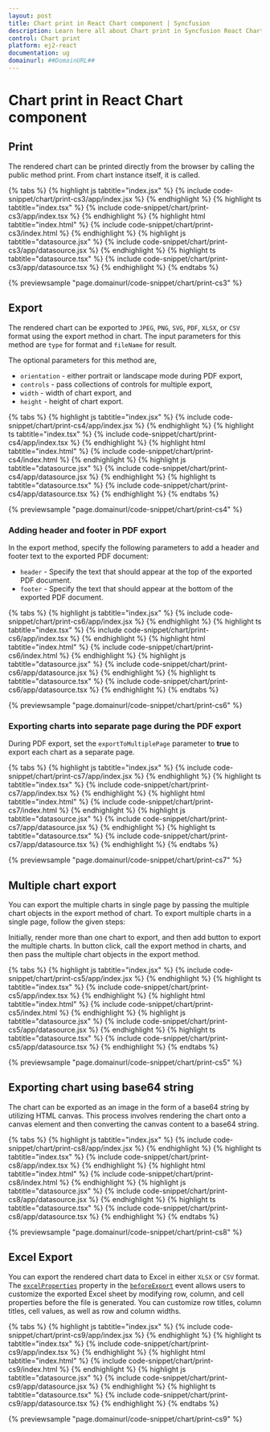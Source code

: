 ```yaml
---
layout: post
title: Chart print in React Chart component | Syncfusion
description: Learn here all about Chart print in Syncfusion React Chart component of Syncfusion Essential JS 2 and more.
control: Chart print 
platform: ej2-react
documentation: ug
domainurl: ##DomainURL##
---
```


# Chart print in React Chart component

## Print

The rendered chart can be printed directly from the browser by calling the public method print. From chart instance itself, it is called.

{% tabs %}
{% highlight js tabtitle="index.jsx" %}
{% include code-snippet/chart/print-cs3/app/index.jsx %}
{% endhighlight %}
{% highlight ts tabtitle="index.tsx" %}
{% include code-snippet/chart/print-cs3/app/index.tsx %}
{% endhighlight %}
{% highlight html tabtitle="index.html" %}
{% include code-snippet/chart/print-cs3/index.html %}
{% endhighlight %}
{% highlight js tabtitle="datasource.jsx" %}
{% include code-snippet/chart/print-cs3/app/datasource.jsx %}
{% endhighlight %}
{% highlight ts tabtitle="datasource.tsx" %}
{% include code-snippet/chart/print-cs3/app/datasource.tsx %}
{% endhighlight %}
{% endtabs %}
        
{% previewsample "page.domainurl/code-snippet/chart/print-cs3" %}

## Export

The rendered chart can be exported to `JPEG`, `PNG`, `SVG`, `PDF`, `XLSX`, or `CSV` format using the export method in chart. The input parameters for this method are `type` for format and `fileName` for result.

The optional parameters for this method are,
* `orientation` - either portrait or landscape mode during PDF export,
* `controls` - pass collections of controls for multiple export,
* `width` - width of chart export, and
* `height` - height of chart export.

{% tabs %}
{% highlight js tabtitle="index.jsx" %}
{% include code-snippet/chart/print-cs4/app/index.jsx %}
{% endhighlight %}
{% highlight ts tabtitle="index.tsx" %}
{% include code-snippet/chart/print-cs4/app/index.tsx %}
{% endhighlight %}
{% highlight html tabtitle="index.html" %}
{% include code-snippet/chart/print-cs4/index.html %}
{% endhighlight %}
{% highlight js tabtitle="datasource.jsx" %}
{% include code-snippet/chart/print-cs4/app/datasource.jsx %}
{% endhighlight %}
{% highlight ts tabtitle="datasource.tsx" %}
{% include code-snippet/chart/print-cs4/app/datasource.tsx %}
{% endhighlight %}
{% endtabs %}
        
{% previewsample "page.domainurl/code-snippet/chart/print-cs4" %}

### Adding header and footer in PDF export

In the export method, specify the following parameters to add a header and footer text to the exported PDF document:

* `header` - Specify the text that should appear at the top of the exported PDF document.
* `footer` - Specify the text that should appear at the bottom of the exported PDF document.

{% tabs %}
{% highlight js tabtitle="index.jsx" %}
{% include code-snippet/chart/print-cs6/app/index.jsx %}
{% endhighlight %}
{% highlight ts tabtitle="index.tsx" %}
{% include code-snippet/chart/print-cs6/app/index.tsx %}
{% endhighlight %}
{% highlight html tabtitle="index.html" %}
{% include code-snippet/chart/print-cs6/index.html %}
{% endhighlight %}
{% highlight js tabtitle="datasource.jsx" %}
{% include code-snippet/chart/print-cs6/app/datasource.jsx %}
{% endhighlight %}
{% highlight ts tabtitle="datasource.tsx" %}
{% include code-snippet/chart/print-cs6/app/datasource.tsx %}
{% endhighlight %}
{% endtabs %}
        
{% previewsample "page.domainurl/code-snippet/chart/print-cs6" %}

### Exporting charts into separate page during the PDF export

During PDF export, set the `exportToMultiplePage` parameter to **true** to export each chart as a separate page.

{% tabs %}
{% highlight js tabtitle="index.jsx" %}
{% include code-snippet/chart/print-cs7/app/index.jsx %}
{% endhighlight %}
{% highlight ts tabtitle="index.tsx" %}
{% include code-snippet/chart/print-cs7/app/index.tsx %}
{% endhighlight %}
{% highlight html tabtitle="index.html" %}
{% include code-snippet/chart/print-cs7/index.html %}
{% endhighlight %}
{% highlight js tabtitle="datasource.jsx" %}
{% include code-snippet/chart/print-cs7/app/datasource.jsx %}
{% endhighlight %}
{% highlight ts tabtitle="datasource.tsx" %}
{% include code-snippet/chart/print-cs7/app/datasource.tsx %}
{% endhighlight %}
{% endtabs %}
        
{% previewsample "page.domainurl/code-snippet/chart/print-cs7" %}

## Multiple chart export

You can export the multiple charts in single page by passing the multiple chart objects in the export method of chart. To export multiple charts in a single page, follow the given steps:

Initially, render more than one chart to export, and then add button to export the multiple charts. In button click, call the export method in charts, and then pass the multiple chart objects in the export method.

{% tabs %}
{% highlight js tabtitle="index.jsx" %}
{% include code-snippet/chart/print-cs5/app/index.jsx %}
{% endhighlight %}
{% highlight ts tabtitle="index.tsx" %}
{% include code-snippet/chart/print-cs5/app/index.tsx %}
{% endhighlight %}
{% highlight html tabtitle="index.html" %}
{% include code-snippet/chart/print-cs5/index.html %}
{% endhighlight %}
{% highlight js tabtitle="datasource.jsx" %}
{% include code-snippet/chart/print-cs5/app/datasource.jsx %}
{% endhighlight %}
{% highlight ts tabtitle="datasource.tsx" %}
{% include code-snippet/chart/print-cs5/app/datasource.tsx %}
{% endhighlight %}
{% endtabs %}
        
{% previewsample "page.domainurl/code-snippet/chart/print-cs5" %}

## Exporting chart using base64 string

The chart can be exported as an image in the form of a base64 string by utilizing HTML canvas. This process involves rendering the chart onto a canvas element and then converting the canvas content to a base64 string.

{% tabs %}
{% highlight js tabtitle="index.jsx" %}
{% include code-snippet/chart/print-cs8/app/index.jsx %}
{% endhighlight %}
{% highlight ts tabtitle="index.tsx" %}
{% include code-snippet/chart/print-cs8/app/index.tsx %}
{% endhighlight %}
{% highlight html tabtitle="index.html" %}
{% include code-snippet/chart/print-cs8/index.html %}
{% endhighlight %}
{% highlight js tabtitle="datasource.jsx" %}
{% include code-snippet/chart/print-cs8/app/datasource.jsx %}
{% endhighlight %}
{% highlight ts tabtitle="datasource.tsx" %}
{% include code-snippet/chart/print-cs8/app/datasource.tsx %}
{% endhighlight %}
{% endtabs %}
        
{% previewsample "page.domainurl/code-snippet/chart/print-cs8" %}

## Excel Export

You can export the rendered chart data to Excel in either `XLSX` or `CSV` format. The [`excelProperties`](https://ej2.syncfusion.com/react/documentation/api/chart/iExportEventArgs/#excelproperties) property in the [`beforeExport`](https://ej2.syncfusion.com/react/documentation/api/chart/iExportEventArgs/) event allows users to customize the exported Excel sheet by modifying row, column, and cell properties before the file is generated. You can customize row titles, column titles, cell values, as well as row and column widths.

{% tabs %}
{% highlight js tabtitle="index.jsx" %}
{% include code-snippet/chart/print-cs9/app/index.jsx %}
{% endhighlight %}
{% highlight ts tabtitle="index.tsx" %}
{% include code-snippet/chart/print-cs9/app/index.tsx %}
{% endhighlight %}
{% highlight html tabtitle="index.html" %}
{% include code-snippet/chart/print-cs9/index.html %}
{% endhighlight %}
{% highlight js tabtitle="datasource.jsx" %}
{% include code-snippet/chart/print-cs9/app/datasource.jsx %}
{% endhighlight %}
{% highlight ts tabtitle="datasource.tsx" %}
{% include code-snippet/chart/print-cs9/app/datasource.tsx %}
{% endhighlight %}
{% endtabs %}
        
{% previewsample "page.domainurl/code-snippet/chart/print-cs9" %}